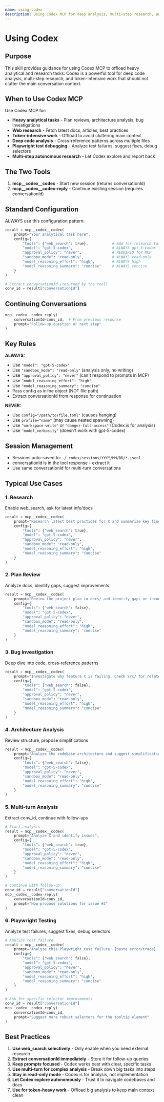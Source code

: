```yaml
---
name: using-codex
description: Using Codex MCP for deep analysis, multi-step research, and complex analytical tasks. Use when heavy analytical work, plan reviews, architecture analysis, bug investigations, autonomous multi-step research, or web research is needed. Keywords - codex, analysis, research, investigation, playwright, testing, debug
---
```


# Using Codex

## Purpose

This skill provides guidance for using Codex MCP to offload heavy analytical and research tasks. Codex is a powerful tool for deep code analysis, multi-step research, and token-intensive work that should not clutter the main conversation context.

## When to Use Codex MCP

Use Codex MCP for:

- **Heavy analytical tasks** - Plan reviews, architecture analysis, bug investigations
- **Web research** - Fetch latest docs, articles, best practices
- **Token-intensive work** - Offload to avoid cluttering main context
- **Deep code analysis** - Cross-reference patterns across multiple files
- **Playwright test debugging** - Analyze test failures, suggest fixes, debug selectors
- **Multi-step autonomous research** - Let Codex explore and report back

## The Two Tools

1. **mcp__codex__codex** - Start new session (returns conversationId)
2. **mcp__codex__codex-reply** - Continue existing session (requires conversationId)

## Standard Configuration

ALWAYS use this configuration pattern:

```python
result = mcp__codex__codex(
    prompt="Your analytical task here",
    config={
        "tools": {"web_search": true},           # Add for research tasks
        "model": "gpt-5-codex",                  # ALWAYS gpt-5-codex
        "approval_policy": "never",              # REQUIRED for MCP
        "sandbox_mode": "read-only",             # ALWAYS read-only
        "model_reasoning_effort": "high",        # ALWAYS high
        "model_reasoning_summary": "concise"     # ALWAYS concise
    }
)

# Extract conversationId (returned by the tool)
conv_id = result["conversationId"]
```

## Continuing Conversations

```python
mcp__codex__codex-reply(
    conversationId=conv_id,  # From previous response
    prompt="Follow-up question or next step"
)
```

## Key Rules

**ALWAYS:**
- Use `"model": "gpt-5-codex"`
- Use `"sandbox_mode": "read-only"` (analysis only, no writing)
- Use `"approval_policy": "never"` (can't respond to prompts in MCP)
- Use `"model_reasoning_effort": "high"`
- Use `"model_reasoning_summary": "concise"`
- Pass config as inline object (NOT file path)
- Extract conversationId from response for continuation

**NEVER:**
- Use `config="/path/to/file.toml"` (causes hanging)
- Use `profile="name"` (may cause nested spawning)
- Use `"workspace-write"` or `"danger-full-access"` (Codex is for analysis)
- Use `"model_verbosity"` (doesn't work with gpt-5-codex)

## Session Management

- Sessions auto-saved to: `~/.codex/sessions/YYYY/MM/DD/*.jsonl`
- conversationId is in the tool response - extract it
- Use same conversationId for multi-turn conversations

## Typical Use Cases

### 1. Research
Enable web_search, ask for latest info/docs

```python
result = mcp__codex__codex(
    prompt="Research latest best practices for X and summarize key findings",
    config={
        "tools": {"web_search": true},
        "model": "gpt-5-codex",
        "approval_policy": "never",
        "sandbox_mode": "read-only",
        "model_reasoning_effort": "high",
        "model_reasoning_summary": "concise"
    }
)
```

### 2. Plan Review
Analyze docs, identify gaps, suggest improvements

```python
result = mcp__codex__codex(
    prompt="Review the project plan in docs/ and identify gaps or inconsistencies",
    config={
        "tools": {"web_search": false},
        "model": "gpt-5-codex",
        "approval_policy": "never",
        "sandbox_mode": "read-only",
        "model_reasoning_effort": "high",
        "model_reasoning_summary": "concise"
    }
)
```

### 3. Bug Investigation
Deep dive into code, cross-reference patterns

```python
result = mcp__codex__codex(
    prompt="Investigate why feature X is failing. Check src/ for related patterns",
    config={
        "tools": {"web_search": false},
        "model": "gpt-5-codex",
        "approval_policy": "never",
        "sandbox_mode": "read-only",
        "model_reasoning_effort": "high",
        "model_reasoning_summary": "concise"
    }
)
```

### 4. Architecture Analysis
Review structure, propose simplifications

```python
result = mcp__codex__codex(
    prompt="Analyze the codebase architecture and suggest simplifications",
    config={
        "tools": {"web_search": false},
        "model": "gpt-5-codex",
        "approval_policy": "never",
        "sandbox_mode": "read-only",
        "model_reasoning_effort": "high",
        "model_reasoning_summary": "concise"
    }
)
```

### 5. Multi-turn Analysis
Extract conv_id, continue with follow-ups

```python
# Start analysis
result = mcp__codex__codex(
    prompt="Analyze X and identify issues",
    config={
        "tools": {"web_search": true},
        "model": "gpt-5-codex",
        "approval_policy": "never",
        "sandbox_mode": "read-only",
        "model_reasoning_effort": "high",
        "model_reasoning_summary": "concise"
    }
)

# Continue with follow-up
conv_id = result["conversationId"]
mcp__codex__codex-reply(
    conversationId=conv_id,
    prompt="Now propose solutions for issue #2"
)
```

### 6. Playwright Testing
Analyze test failures, suggest fixes, debug selectors

```python
# Analyze test failure
result = mcp__codex__codex(
    prompt="Analyze this Playwright test failure: [paste error/trace]. Review tests/hypertext-demo.spec.mjs and suggest fixes.",
    config={
        "tools": {"web_search": false},
        "model": "gpt-5-codex",
        "approval_policy": "never",
        "sandbox_mode": "read-only",
        "model_reasoning_effort": "high",
        "model_reasoning_summary": "concise"
    }
)

# Ask for specific selector improvements
conv_id = result["conversationId"]
mcp__codex__codex-reply(
    conversationId=conv_id,
    prompt="Suggest more robust selectors for the tooltip element"
)
```

## Best Practices

1. **Use web_search selectively** - Only enable when you need external research
2. **Extract conversationId immediately** - Store it for follow-up queries
3. **Keep prompts focused** - Codex works best with clear, specific tasks
4. **Use multi-turn for complex analysis** - Break down big tasks into steps
5. **Stay in read-only mode** - Codex is for analysis, not implementation
6. **Let Codex explore autonomously** - Trust it to navigate codebases and docs
7. **Use for token-heavy work** - Offload big analysis to keep main context clean
